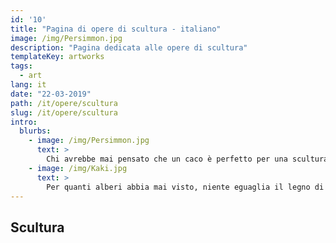 ```yaml
---
id: '10'
title: "Pagina di opere di scultura - italiano"
image: /img/Persimmon.jpg
description: "Pagina dedicata alle opere di scultura"
templateKey: artworks
tags:
  - art
lang: it
date: "22-03-2019"
path: /it/opere/scultura
slug: /it/opere/scultura
intro:
  blurbs:
    - image: /img/Persimmon.jpg
      text: >
        Chi avrebbe mai pensato che un caco è perfetto per una scultura?
    - image: /img/Kaki.jpg
      text: >
        Per quanti alberi abbia mai visto, niente eguaglia il legno di caco...
---
```


## Scultura
